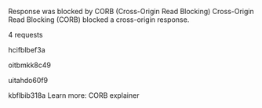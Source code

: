 Response was blocked by CORB (Cross-Origin Read Blocking)
Cross-Origin Read Blocking (CORB) blocked a cross-origin response.

4 requests

hcifblbef3a

oitbmkk8c49

uitahdo60f9

kbflbib318a
Learn more: CORB explainer